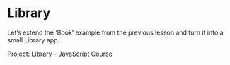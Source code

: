 # Library

Let’s extend the ‘Book’ example from the previous lesson and turn it into a small Library app.

[Project: Library - JavaScript Course](https://www.theodinproject.com/lessons/javascript-library)
